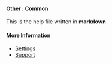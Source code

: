 #### Other : Common

This is the help file written in **markdown**

#### More Information

- [Settings](/settings)
- [Support](/support)
